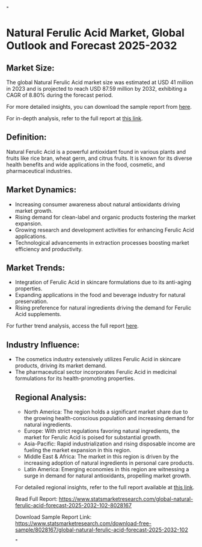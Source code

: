 "<html>
<head>
<title>Natural Ferulic Acid Market, Global Outlook and Forecast 2025-2032</title>
</head>
<body>

<h1>Natural Ferulic Acid Market, Global Outlook and Forecast 2025-2032</h1>

<h2>Market Size:</h2>
<p>The global Natural Ferulic Acid market size was estimated at USD 41 million in 2023 and is projected to reach USD 87.59 million by 2032, exhibiting a CAGR of 8.80% during the forecast period.</p>
<p>For more detailed insights, you can download the sample report from <a href='https://www.statsmarketresearch.com/download-free-sample/8028167/global-natural-ferulic-acid-forecast-2025-2032-102'>here</a>.</p>
<p>For in-depth analysis, refer to the full report at <a href='https://www.statsmarketresearch.com/global-natural-ferulic-acid-forecast-2025-2032-102-8028167'>this link</a>.</p>

<h2>Definition:</h2>
<p>Natural Ferulic Acid is a powerful antioxidant found in various plants and fruits like rice bran, wheat germ, and citrus fruits. It is known for its diverse health benefits and wide applications in the food, cosmetic, and pharmaceutical industries.</p>

<h2>Market Dynamics:</h2>
<ul>
  <li>Increasing consumer awareness about natural antioxidants driving market growth.
  <li>Rising demand for clean-label and organic products fostering the market expansion.
  <li>Growing research and development activities for enhancing Ferulic Acid applications.
  <li>Technological advancements in extraction processes boosting market efficiency and productivity.
</ul>

<h2>Market Trends:</h2>
<ul>
  <li>Integration of Ferulic Acid in skincare formulations due to its anti-aging properties.
  <li>Expanding applications in the food and beverage industry for natural preservation.
  <li>Rising preference for natural ingredients driving the demand for Ferulic Acid supplements.
</ul>
<p>For further trend analysis, access the full report <a href='https://www.statsmarketresearch.com/global-natural-ferulic-acid-forecast-2025-2032-102-8028167'>here</a>.</p>

<h2>Industry Influence:</h2>
<ul>
  <li>The cosmetics industry extensively utilizes Ferulic Acid in skincare products, driving its market demand.
  <li>The pharmaceutical sector incorporates Ferulic Acid in medicinal formulations for its health-promoting properties.
  <li.The food industry leverages Ferulic Acid as a natural antioxidant to extend product shelf life and maintain freshness.
</ul>

<h2>Regional Analysis:</h2>
<ul>
  <li>North America: The region holds a significant market share due to the growing health-conscious population and increasing demand for natural ingredients.
  <li>Europe: With strict regulations favoring natural ingredients, the market for Ferulic Acid is poised for substantial growth.
  <li>Asia-Pacific: Rapid industrialization and rising disposable income are fueling the market expansion in this region.
  <li>Middle East & Africa: The market in this region is driven by the increasing adoption of natural ingredients in personal care products.
  <li>Latin America: Emerging economies in this region are witnessing a surge in demand for natural antioxidants, propelling market growth.
</ul>
<p>For detailed regional insights, refer to the full report available at <a href='https://www.statsmarketresearch.com/global-natural-ferulic-acid-forecast-2025-2032-102-8028167'>this link</a>.</p>

<p>Read Full Report: <a href='https://www.statsmarketresearch.com/global-natural-ferulic-acid-forecast-2025-2032-102-8028167'>https://www.statsmarketresearch.com/global-natural-ferulic-acid-forecast-2025-2032-102-8028167</a></p>
<p>Download Sample Report Link: <a href='https://www.statsmarketresearch.com/download-free-sample/8028167/global-natural-ferulic-acid-forecast-2025-2032-102'>https://www.statsmarketresearch.com/download-free-sample/8028167/global-natural-ferulic-acid-forecast-2025-2032-102</a></p>

</body>
</html>"
